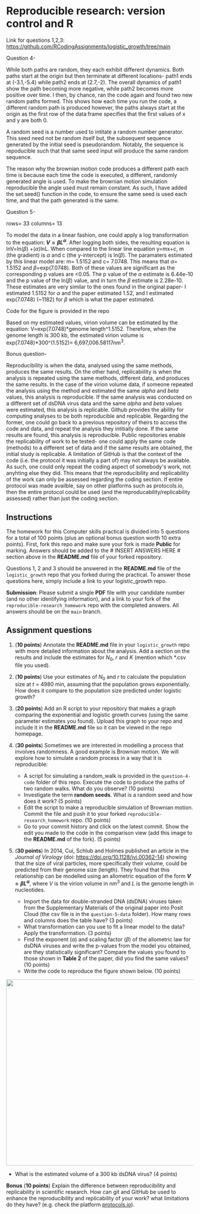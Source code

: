 # Reproducible research: version control and R

Link for questions 1,2,3: https://github.com/RCodingAssignments/logistic_growth/tree/main 


Question 4-

While both paths are random, they each exhibit different dynamics. Both paths start at the origin but then terminate at different locations- path1 ends at (-3.1,-5.4) while path2 ends at (2.7,-2). The overall dynamics of path1 show the path becoming more negative, while path2 becomes more positive over time. I then, by chance, ran the code again and found two new random paths formed. This shows how each time you run the code, a different random path is produced however, the paths always start at the origin as the first row of the data frame specifies that the first values of x and y are both 0. 

A random seed is a number used to intitate a random number generator. This seed need not be random itself but, the subsequent sequence generated by the initial seed is pseudorandom. Notably, the sequence is repoducible such that that same seed input will produce the same random sequence. 

The reason why the brownian motion code produces a different path each time is because each time the code is executed, a different, randomly generated angle is used. To make the brownian motion simulation reproducible the angle used must remain constant. As such, I have added the set.seed() function in the code, to ensure the same seed is used each time, and that the path generated is the same. 

Question 5-

rows= 33
columns= 13

To model the data in a linear fashion, one could apply a log transformation to the equation: **$`V = \beta L^{\alpha}`$**. After logging both sides, the resulting equation is lnV=ln($\beta$) +($\alpha$)lnL. When compared to the linear line equation y=mx+c, m (the gradient) is $\alpha$ and c (the y-intercept) is ln($\beta$). The paramaters estimated by this linear model are: m=  1.5152 and c= 7.0748. This means that $\alpha$= 1.5152 and $\beta$=exp(7.0748). Both of these values are significant as the corresponding p values are <0.05. The p value of the $\alpha$ estimate is 6.44e-10 and the p value of the ln($\beta$) value, and in turn the $\beta$ estimate is 2.28e-10. These estimates are very similar to the ones found in the original paper- I estimated 1.5152 for $\alpha$ and the paper estimated 1.52, and I estimated exp(7.0748) (~1182) for $\beta$ which is what the paper estimated. 

Code for the figure is provided in the repo

Based on my estimated values, virion volume can be estimated by the equation: V=exp(7.0748)*genome length^1.5152. Therefore, when the genome length is 300 kb, the estimated virion volume is exp(7.0748)*300^(1.5152)= 6,697,006.58117nm<sup>3</sup>. 

Bonus question-

Reproducibility is when the data, analysed using the same methods, produces the same results. On the other hand, replicabiility is when the analysis is repeated using the same methods, different data, and produces the same results. In the case of the virion volume data, if someone repeated the analysis using the method and estimated the same $alpha$ and $beta$ values, this analysis is reproducible. If the same analysis was conducted on a different set of dsDNA virus data and the same $alpha$ and $beta$ values were estimated, this analysis is replicable. Github provides the ability for computing analyses to be both reproducible and replicable. Regarding the former, one could go back to a previous repository of theirs to access the code and data, and repeat the analysis they intitially done. If the same results are found, this analysis is reproducible. Public repositories enable the replicability of work to be tested- one could apply the same code (methods) to a different set of data and if the same results are obtained, the initial study is replicable. A limitation of GitHub is that the context of the code (i.e. the protocol it was initially a part of) may not always be available. As such, one could only repeat the coding aspect of somebody's work, not anyhting else they did. This means that the reproducibility and replicability of the work can only be assessed regarding the coding section. If entire protocol was made availble, say on other platforms such as protocols.io, then the entire protocol could be used (and the reproducability/replicability assessed) rather than just the coding section. 



## Instructions

The homework for this Computer skills practical is divided into 5 questions for a total of 100 points (plus an optional bonus question worth 10 extra points). First, fork this repo and make sure your fork is made **Public** for marking. Answers should be added to the # INSERT ANSWERS HERE # section above in the **README.md** file of your forked repository.

Questions 1, 2 and 3 should be answered in the **README.md** file of the `logistic_growth` repo that you forked during the practical. To answer those questions here, simply include a link to your logistic_growth repo.

**Submission**: Please submit a single **PDF** file with your candidate number (and no other identifying information), and a link to your fork of the `reproducible-research_homework` repo with the completed answers. All answers should be on the `main` branch.

## Assignment questions 

1) (**10 points**) Annotate the **README.md** file in your `logistic_growth` repo with more detailed information about the analysis. Add a section on the results and include the estimates for $N_0$, $r$ and $K$ (mention which *.csv file you used).
   
2) (**10 points**) Use your estimates of $N_0$ and $r$ to calculate the population size at $t$ = 4980 min, assuming that the population grows exponentially. How does it compare to the population size predicted under logistic growth? 

3) (**20 points**) Add an R script to your repository that makes a graph comparing the exponential and logistic growth curves (using the same parameter estimates you found). Upload this graph to your repo and include it in the **README.md** file so it can be viewed in the repo homepage.
   
4) (**30 points**) Sometimes we are interested in modelling a process that involves randomness. A good example is Brownian motion. We will explore how to simulate a random process in a way that it is reproducible:

   - A script for simulating a random_walk is provided in the `question-4-code` folder of this repo. Execute the code to produce the paths of two random walks. What do you observe? (10 points)
   - Investigate the term **random seeds**. What is a random seed and how does it work? (5 points)
   - Edit the script to make a reproducible simulation of Brownian motion. Commit the file and push it to your forked `reproducible-research_homework` repo. (10 points)
   - Go to your commit history and click on the latest commit. Show the edit you made to the code in the comparison view (add this image to the **README.md** of the fork). (5 points)

5) (**30 points**) In 2014, Cui, Schlub and Holmes published an article in the *Journal of Virology* (doi: https://doi.org/10.1128/jvi.00362-14) showing that the size of viral particles, more specifically their volume, could be predicted from their genome size (length). They found that this relationship can be modelled using an allometric equation of the form **$`V = \beta L^{\alpha}`$**, where $`V`$ is the virion volume in nm<sup>3</sup> and $`L`$ is the genome length in nucleotides.

   - Import the data for double-stranded DNA (dsDNA) viruses taken from the Supplementary Materials of the original paper into Posit Cloud (the csv file is in the `question-5-data` folder). How many rows and columns does the table have? (3 points)
   - What transformation can you use to fit a linear model to the data? Apply the transformation. (3 points)
   - Find the exponent ($\alpha$) and scaling factor ($\beta$) of the allometric law for dsDNA viruses and write the p-values from the model you obtained, are they statistically significant? Compare the values you found to those shown in **Table 2** of the paper, did you find the same values? (10 points)
   - Write the code to reproduce the figure shown below. (10 points)

  <p align="center">
     <img src="https://github.com/josegabrielnb/reproducible-research_homework/blob/main/question-5-data/allometric_scaling.png" width="600" height="500">
  </p>

  - What is the estimated volume of a 300 kb dsDNA virus? (4 points)

**Bonus** (**10 points**) Explain the difference between reproducibility and replicability in scientific research. How can git and GitHub be used to enhance the reproducibility and replicability of your work? what limitations do they have? (e.g. check the platform [protocols.io](https://www.protocols.io/)).
